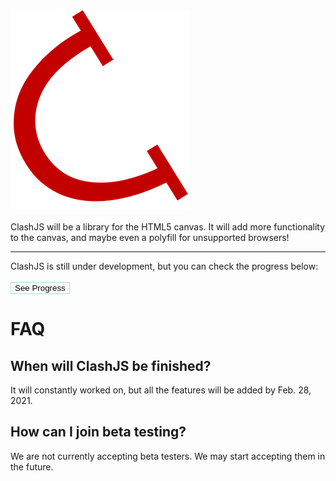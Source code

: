 ![Clash Logo](favicon-small.png)<br><br>
ClashJS will be a library for the HTML5 canvas. It will add more functionality to the canvas, and maybe even a polyfill for unsupported browsers!
<hr>
ClashJS is still under development, but you can check the progress below:<br><br>
<a href="progress" style="color: black"><button style="background-color: white; border: 1px solid lightblue;">See Progress</button></a>

# FAQ
## When will ClashJS be finished?
It will constantly worked on, but all the features will be added by Feb. 28, 2021.
## How can I join beta testing?
We are not currently accepting beta testers. We may start accepting them in the future.
